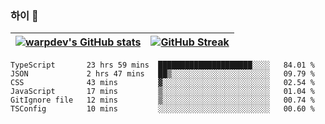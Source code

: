 
### 하이 👋
[![warpdev's GitHub stats](https://github-readme-stats.vercel.app/api?username=warpdev&show_icons=true&theme=vue-dark)](#) |[![GitHub Streak](https://github-readme-streak-stats.herokuapp.com/?user=warpdev&theme=dark)](#)
--- | --- |
<!--START_SECTION:waka-->

```text
TypeScript       23 hrs 59 mins  █████████████████████░░░░   84.01 %
JSON             2 hrs 47 mins   ██▒░░░░░░░░░░░░░░░░░░░░░░   09.79 %
CSS              43 mins         ▓░░░░░░░░░░░░░░░░░░░░░░░░   02.54 %
JavaScript       17 mins         ▒░░░░░░░░░░░░░░░░░░░░░░░░   01.04 %
GitIgnore file   12 mins         ▒░░░░░░░░░░░░░░░░░░░░░░░░   00.74 %
TSConfig         10 mins         ░░░░░░░░░░░░░░░░░░░░░░░░░   00.60 %
```

<!--END_SECTION:waka-->

<!--
**warpdev/warpdev** is a ✨ _special_ ✨ repository because its `README.md` (this file) appears on your GitHub profile.

Here are some ideas to get you started:

- 🔭 I’m currently working on ...
- 🌱 I’m currently learning ...
- 👯 I’m looking to collaborate on ...
- 🤔 I’m looking for help with ...
- 💬 Ask me about ...
- 📫 How to reach me: ...
- 😄 Pronouns: ...
- ⚡ Fun fact: ...
-->

